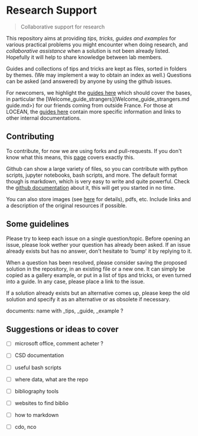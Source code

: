 # Research Support

> Collaborative support for research

This repository aims at providing *tips, tricks, guides and examples* for various practical problems you might encounter when doing research, and *collaborative assistance* when a solution is not been already listed.
Hopefully it will help to share knowledge between lab members.

Guides and collections of tips and tricks are kept as files, sorted in folders by themes. (We may implement a way to obtain an index as well.)
Questions can be asked (and answered) by anyone by using the github issues.

For newcomers, we highlight the [guides here](intro) which should cover the bases, in particular the [Welcome_guide_strangers](Welcome_guide_strangers.md guide.md>) for our friends coming from outside France.
For those at LOCEAN, the [guides here](Administrative/readme.md) contain more specific information and links to other internal documentations.

## Contributing

To contribute, for now we are using forks and pull-requests. If you don't know what this means, this [page](Contributing_to_this_repository_guide.md) covers exactly this.

Github can show a large variety of files, so you can contribute with python scripts, jupyter notebooks, bash scripts, and more.
The default format though is markdown, which is very easy to write and quite powerful. Check the [github documentation](https://docs.github.com/en/get-started/writing-on-github/getting-started-with-writing-and-formatting-on-github/basic-writing-and-formatting-syntax) about it, this will get you started in no time.

You can also store images (see [here](https://docs.github.com/en/get-started/writing-on-github/getting-started-with-writing-and-formatting-on-github/basic-writing-and-formatting-syntax#images) for details), pdfs, etc.
Include links and a description of the original resources if possible.

## Some guidelines

Please try to keep each issue on a single question/topic.
Before opening an issue, please look wether your question has already been asked.
If an issue already exists but has no answer, don't hesitate to 'bump' it by replying to it.

When a question has been resolved, please consider saving the proposed solution in the repository, in an existing file or a new one.
It can simply be copied as a gallery example, or put in a list of tips and tricks, or even turned into a guide.
In any case, please place a link to the issue.

If a solution already exists but an alternative comes up, please keep the old solution and specify it as an alternative or as obsolete if necessary.

documents: name with _tips, _guide, _example ?
## Suggestions or ideas to cover

- [ ] microsoft office, comment acheter ?

- [ ] CSD documentation

- [ ] useful bash scripts

- [ ] where data, what are the repo

- [ ] bibliography tools

- [ ] websites to find biblio

- [ ] how to markdown

- [ ] cdo, nco


